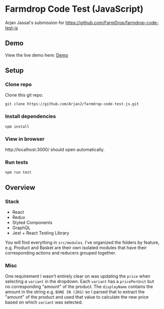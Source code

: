 # Farmdrop Code Test (JavaScript)

Arjan Jassal's submission for https://github.com/FarmDrop/farmdrop-code-test-js

## Demo

View the live demo here: [Demo](https://farmdrop.arjanjassal.me/)

## Setup

### Clone repo

Clone this git repo.

```
git clone https://github.com/ArjanJ/farmdrop-code-test-js.git
```

### Install dependencies

```
npm install
```

### View in browser

http://localhost:3000/ should open automatically.

### Run tests

```
npm run test
```

## Overview

### Stack

- React
- Redux
- Styled Components
- GraphQL
- Jest + React Testing Library

You will find everything in `src/modules`. I've organized the folders by feature, e.g. Product and Basket are their own isolated modules that have their corresponding actions and reducers grouped together.

### Misc

One requirement I wasn't entirely clear on was updating the `price` when selecting a `variant` in the dropdown. Each `variant` has a `pricePerUnit` but no corresponding "amount" of the product. The `displayName` contains the amount in the string e.g. `BONE IN (2KG)` so I parsed that to extract the "amount" of the product and used that value to calculate the new price based on which `variant` was selected.
